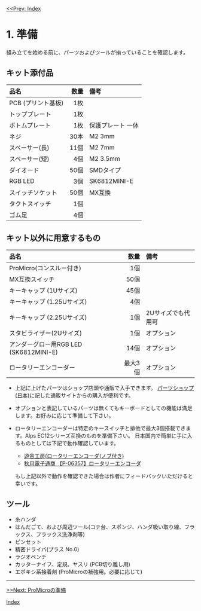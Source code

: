 [<<Prev: Index](index.md) 

# 1. 準備

組み立てを始める前に、パーツおよびツールが揃っていることを確認します。

## キット添付品

|品名                   | 数量 |備考|
|:----------------------|----:|:---|
|PCB (プリント基板)      | 1枚 |  |
|トッププレート          | 1枚 |   |
|ボトムプレート          | 1枚  |保護プレート 一体  |
|ネジ                    |30本 | M2 3mm  |
|スペーサー(長)           |11個 |  M2 7mm  |
|スペーサー(短)           | 4個  | M2 3.5mm   |
|ダイオード              |50個 | SMDタイプ  |
|RGB LED                | 3個 |SK6812MINI-E   |
|スイッチソケット        | 50個 |MX互換   |
|タクトスイッチ          |  1個 |   |
|ゴム足                 | 4個 |   |

## キット以外に用意するもの

|品名                   | 数量 |備考|
|:----------------------|----:|:---|
| ProMicro(コンスルー付き) | 1個| |
| MX互換スイッチ          | 50個| |
| キーキャップ (1Uサイズ)  | 45個| |
| キーキャップ (1.25Uサイズ)  | 4個| |
| キーキャップ (2.25Uサイズ)  | 1個| 2Uサイズでも代用可 |
| スタビライザー(2Uサイズ)  | 1個|オプション|
| アンダーグロー用RGB LED (SK6812MINI-E)  | 14個| オプション|
| ロータリーエンコーダー| 最大3個| オプション|

- 上記に上げたパーツはショップ店頭や通販で入手できます。  [パーツショップ(日本)](08_reference.md)に記した通販サイトからの購入が便利です。

- オプションと表記しているパーツは無くてもキーボードとしての機能は満足します。お好みに応じて準備して下さい。

- ロータリーエンコーダーは特定のキースイッチと排他で最大3個搭載できます。Alps EC12シリーズ互換のものを準備下さい。
日本国内で簡単に手に入るものとしては下記で動作確認しています。
   - [遊舎工房(ロータリーエンコーダ(ノブ付き)](https://shop.yushakobo.jp/collections/keyboard-parts/products/pec12r-4222f-s0024)
   - [秋月電子通商 【P-06357】ロータリーエンコーダ](https://akizukidenshi.com/catalog/g/gP-06357/)
    
   もし上記以外で動作を確認できた場合は作者にフィードバックいただけると幸いです。

## ツール
 - 糸ハンダ
 - はんだごて、および周辺ツール(コテ台、スポンジ、ハンダ吸い取り線、フラックス、フラックス洗浄剤等)
 - ピンセット
 - 精密ドライバ(プラス No.0)
 - ラジオペンチ
 - カッターナイフ、定規、ヤスリ (PCB切り離し用) 
 - エポキシ系接着剤 (ProMicroの補強用。必要に応じて)

----
[>>Next: ProMicroの準備](02_promicro.md)   

[Index](index.md)
